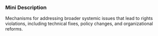 ### Mini Description

Mechanisms for addressing broader systemic issues that lead to rights violations, including technical fixes, policy changes, and organizational reforms.
